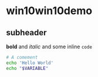 # win10win10demo

## subheader

**bold** and *italic* and some inline `code`

```bash
# A comement
echo 'Hello World'
echo "$VARIABLE"
```
